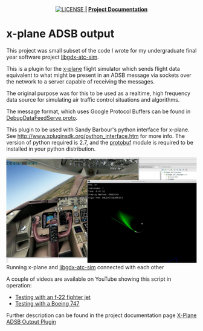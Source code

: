<p align = "center">
    <a href="https://github.com/kellpossible/xplane-adsb-output/blob/master/LICENSE.txt">
         <img src="https://img.shields.io/badge/License-MIT-yellow.svg" alt="LICENSE">
    </a>
    <strong>| <a href="https://kellpossible.github.io/libgdx-atc-sim/xplane_ADSB_Output/xplane_ADSB_Output.html">Project Documentation</a></strong>
</p>

# x-plane ADSB output
This project was small subset of the code I wrote for my undergraduate final
year software project [libgdx-atc-sim](https://github.com/kellpossible/libgdx-atc-sim).

This is a plugin for the [x-plane](http://www.x-plane.com/) flight simulator
which sends flight data equivalent to what might be present in an ADSB message
via sockets over the network to a server capable of receiving the messages.

The original purpose was for this to be used as a realtime, high frequency data
source for simulating air traffic control situations and algorithms. 

The message format, which uses Google Protocol Buffers can be found in
[DebugDataFeedServe.proto](adsb_output/DebugDataFeedServe.proto).

This plugin to be used with Sandy Barbour's python interface for x-plane. See
http://www.xpluginsdk.org/python_interface.htm for more info. The version of
python required is 2.7, and the
[protobuf](https://pypi.python.org/pypi/protobuf/3.5.1) 
module is required to be installed in your python distribution.

![sample output](./output.png)
Running x-plane and [libgdx-atc-sim](https://github.com/kellpossible/libgdx-atc-sim) connected with each other

A couple of videos are available on YouTube showing this script in operation:

 + [Testing with an f-22 fighter jet](https://www.youtube.com/watch?v=U8mXVNskZf8)
 + [Testing with a Boeing 747](https://www.youtube.com/watch?v=oC8Hk0qTTlk)

Further description can be found in the project documentation page [X-Plane ADSB Output Plugin](https://kellpossible.github.io/libgdx-atc-sim/xplane_ADSB_Output/xplane_ADSB_Output.html)